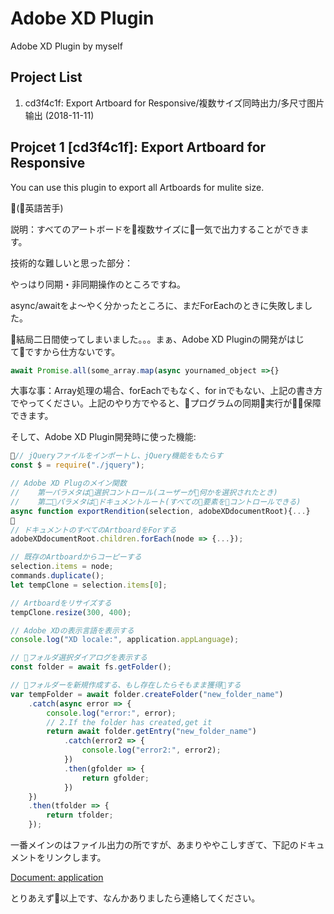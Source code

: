 # Adobe XD Plugin  

Adobe XD Plugin by myself

## Project List

1. cd3f4c1f:
Export Artboard for Responsive/複数サイズ同時出力/多尺寸图片输出 (2018-11-11)  

## Projcet 1 [cd3f4c1f]: Export Artboard for Responsive

You can use this plugin to export all Artboards for mulite size.

(英語苦手)

説明：すべてのアートボードを複数サイズに一気で出力することができます。

技術的な難しいと思った部分：

やっはり同期・非同期操作のところですね。

async/awaitをよ〜やく分かったところに、まだForEachのときに失敗しました。

結局二日間使ってしまいました。。。まぁ、Adobe XD Pluginの開発がはじてですから仕方ないです。

```JavaScript
await Promise.all(some_array.map(async yournamed_object =>{}
```

大事な事：Array処理の場合、forEachでもなく、for inでもない、上記の書き方でやってください。上記のやり方でやると、プログラムの同期実行が保障できます。

そして、Adobe XD Plugin開発時に使った機能:

```JavaScript
// jQueryファイルをインポートし、jQuery機能をもたらす
const $ = require("./jquery");

// Adobe XD Plugのメイン関数
//    第一パラメタは選択コントロール(ユーザーが何かを選択されたとき)
//    第二パラメタはドキュメントルート(すべての要素をコントロールできる)
async function exportRendition(selection, adobeXDdocumentRoot){...}

// ドキュメントのすべてのArtboardをForする
adobeXDdocumentRoot.children.forEach(node => {...});

// 既存のArtboardからコーピーする
selection.items = node;
commands.duplicate();
let tempClone = selection.items[0];

// Artboardをリサイズする
tempClone.resize(300, 400);

// Adobe XDの表示言語を表示する
console.log("XD locale:", application.appLanguage);

// フォルダ選択ダイアログを表示する
const folder = await fs.getFolder();

// フォルダーを新規作成する、もし存在したらそもまま獲得する
var tempFolder = await folder.createFolder("new_folder_name")
    .catch(async error => {
        console.log("error:", error);
        // 2.If the folder has created,get it
        return await folder.getEntry("new_folder_name")
            .catch(error2 => {
                console.log("error2:", error2);
            })
            .then(gfolder => {
                return gfolder;
            })
    })
    .then(tfolder => {
        return tfolder;
    });
```

一番メインのはファイル出力の所ですが、あまりややこしすぎて、下記のドキュメントをリンクします。

[Document: application](https://adobexdplatform.com/plugin-docs/reference/application.html?h=createrenditions)  

とりあえず以上です、なんかありましたら連絡してください。